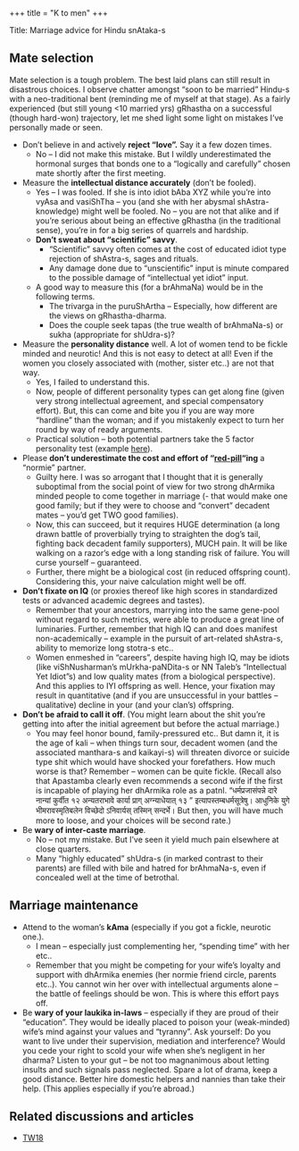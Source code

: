 +++
title = "K to men"
+++

Title: Marriage advice for Hindu snAtaka-s

## Mate selection

Mate selection is a tough problem. The best laid plans can still result in disastrous choices. I observe chatter amongst “soon to be married” Hindu-s with a neo-traditional bent (reminding me of myself at that stage). As a fairly experienced (but still young <10 married yrs) gRhastha on a successful (though hard-won) trajectory, let me shed light some light on mistakes I’ve personally made or seen.

- Don’t believe in and actively **reject “love”.** Say it a few dozen times.
    - No – I did not make this mistake. But I wildly underestimated the hormonal surges that bonds one to a “logically and carefully” chosen mate shortly after the first meeting.
- Measure the **intellectual distance accurately** (don’t be fooled).
    - Yes – I was fooled. If she is into idiot bAba XYZ while you’re into vyAsa and vasiShTha – you (and she with her abysmal shAstra-knowledge) might well be fooled. No – you are not that alike and if you’re serious about being an effective gRhastha (in the traditional sense), you’re in for a big series of quarrels and hardship.
    - **Don’t sweat about “scientific” savvy**.
        - “Scientific” savvy often comes at the cost of educated idiot type rejection of shAstra-s, sages and rituals.
        - Any damage done due to “unscientific” input is minute compared to the possible damage of “intellectual yet idiot” input.
    - A good way to measure this (for a brAhmaNa) would be in the following terms.
        - The trivarga in the puruShArtha – Especially, how different are the views on gRhastha-dharma.
        - Does the couple seek tapas (the true wealth of brAhmaNa-s) or sukha (appropriate for shUdra-s)?
- Measure the **personality distance** well. A lot of women tend to be fickle minded and neurotic! And this is not easy to detect at all! Even if the women you closely associated with (mother, sister etc..) are not that way.
    - Yes, I failed to understand this.
    - Now, people of different personality types can get along fine (given very strong intellectual agreement, and special compensatory effort). But, this can come and bite you if you are way more “hardline” than the woman; and if you mistakenly expect to turn her round by way of ready arguments.
    - Practical solution – both potential partners take the 5 factor personality test (example [here](http://www.personalitytest.org.uk/)).
- Please **don’t underestimate the cost and effort of “[red-pill](https://www.urbandictionary.com/define.php?term=red%20pill)“ing** a “normie” partner.
    - Guilty here. I was so arrogant that I thought that it is generally suboptimal from the social point of view for two strong dhArmika minded people to come together in marriage (- that would make one good family; but if they were to choose and “convert” decadent mates – you’d get TWO good families).
    - Now, this can succeed, but it requires HUGE determination (a long drawn battle of proverbially trying to straighten the dog’s tail, fighting back decadent family supporters), MUCH pain. It will be like walking on a razor’s edge with a long standing risk of failure. You will curse yourself – guaranteed.
    - Further, there might be a biological cost (in reduced offspring count). Considering this, your naive calculation might well be off.
- **Don’t fixate on IQ** (or proxies thereof like high scores in standardized tests or advanced academic degrees and tastes).
    - Remember that your ancestors, marrying into the same gene-pool without regard to such metrics, were able to produce a great line of luminaries. Further, remember that high IQ can and does manifest non-academically – example in the pursuit of art-related shAstra-s, ability to memorize long stotra-s etc..
    - Women enmeshed in “careers”, despite having high IQ, may be idiots (like viShNusharman’s mUrkha-paNDita-s or NN Taleb’s “Intellectual Yet Idiot”s) and low quality mates (from a biological perspective). And this applies to IYI offspring as well. Hence, your fixation may result in quantitative (and if you are unsuccessful in your battles – qualitative) decline in your (and your clan’s) offspring.
- **Don’t be afraid to call it off**. (You might learn about the shit you’re getting into after the initial agreement but before the actual marriage.)
    - You may feel honor bound, family-pressured etc.. But damn it, it is the age of kali – when things turn sour, decadent women (and the associated manthara-s and kaikayi-s) will threaten divorce or suicide type shit which would have shocked your forefathers. How much worse is that? Remember – women can be quite fickle. (Recall also that Apastamba clearly even recommends a second wife if the first is incapable of playing her dhArmika role as a patnI. “धर्मप्रजासंपन्ने दारे नान्यां कुर्वीत १२ अन्यतराभावे कार्या प्राग् अग्न्याधेयात् १३ ” इत्यापस्तम्बधर्मसूत्रेषु। आधुनिके युगे भीमरावस्मृतिबलेन विच्छेदो ऽनिवार्यस् तस्मिन् सन्दर्भे। But then, you will have much more to loose, and your choices will be second rate.)
- Be **wary of inter-caste marriage**.
    - No – not my mistake. But I’ve seen it yield much pain elsewhere at close quarters.
    - Many “highly educated” shUdra-s (in marked contrast to their parents) are filled with bile and hatred for brAhmaNa-s, even if concealed well at the time of betrothal.

## Marriage maintenance

- Attend to the woman’s **kAma** (especially if you got a fickle, neurotic one.).
    - I mean – especially just complementing her, “spending time” with her etc..
    - Remember that you might be competing for your wife’s loyalty and support with dhArmika enemies (her normie friend circle, parents etc..). You cannot win her over with intellectual arguments alone – the battle of feelings should be won. This is where this effort pays off.
- Be **wary of your laukika in-laws** – especially if they are proud of their “education”. They would be ideally placed to poison your (weak-minded) wife’s mind against your values and “tyranny”. Ask yourself: Do you want to live under their supervision, mediation and interference? Would you cede your right to scold your wife when she’s negligent in her dharma? Listen to your gut – be not too magnanimous about letting insults and such signals pass neglected. Spare a lot of drama, keep a good distance. Better hire domestic helpers and nannies than take their help. (This applies especially if you’re abroad.)

## Related discussions and articles

- [TW18](https://twitter.com/zeneraalstuff/status/983379360517255173)